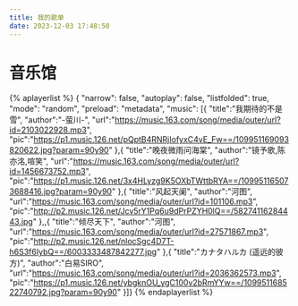 ```yaml
---
title: 我的歌单
date: 2023-12-03 17:48:50
---
```

# 音乐馆

{% aplayerlist %}
{
"narrow": false,
"autoplay": false,
"listfolded": true,
"mode": "random",
"preload": "metadata",
"music":
[{
"title":"我期待的不是雪",
"author":"-萤川-",
"url":"https://music.163.com/song/media/outer/url?id=2103022928.mp3",
"pic":"https://p1.music.126.net/pQptB4RNRjIofyxC4vE_Fw==/109951169093820622.jpg?param=90y90"
},{
"title":"晚夜微雨问海棠",
"author":"镜予歌,陈亦洺,喧笑",
"url":"https://music.163.com/song/media/outer/url?id=1456673752.mp3",
"pic":"https://p1.music.126.net/3x4HLyzg9K5OXbTWttbRYA==/109951165073688416.jpg?param=90y90"
},{
"title":"风起天阑",
"author":"河图",
"url":"https://music.163.com/song/media/outer/url?id=101106.mp3",
"pic":"http://p2.music.126.net/Jcv5rY1Pq6u9dPrPZYH0lQ==/58274116284443.jpg"
},,{
"title":"倾尽天下",
"author":"河图",
"url":"https://music.163.com/song/media/outer/url?id=27571867.mp3",
"pic":"http://p2.music.126.net/nlocSgc4D7T-h6S3f6IybQ==/6003333487842277.jpg"
},{
"title":"カナタハルカ (遥远的彼方)",
"author":"白易SIRO",
"url":"https://music.163.com/song/media/outer/url?id=2036362573.mp3",
"pic":"https://p1.music.126.net/ybgknOU_ygC100v2bRmYYw==/109951168522740792.jpg?param=90y90"
}]}
{% endaplayerlist %}
